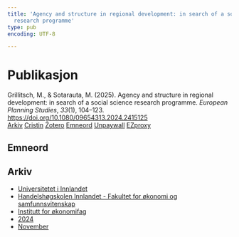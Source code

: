 ```yaml
---
title: 'Agency and structure in regional development: in search of a social science
  research programme'
type: pub
encoding: UTF-8

---
```

<h1>Publikasjon</h1>
<article id="csl-bib-container-42NEXF6C" class="csl-bib-container">
  <div class="csl-bib-body"> <div class="csl-entry">Grillitsch, M., &#38; Sotarauta, M. (2025). Agency and structure in regional development: in search of a social science research programme. <i>European Planning Studies</i>, <i>33</i>(1), 104–123. <a href="https://doi.org/10.1080/09654313.2024.2415125">https://doi.org/10.1080/09654313.2024.2415125</a></div> </div>
  <div class="csl-bib-buttons">
    <a href="#taxonomy-article-42NEXF6C" alt="archive" class="csl-bib-button">Arkiv</a>
    <a href="https://app.cristin.no/results/show.jsf?id=2318938" alt="Cristin" class="csl-bib-button">Cristin</a>
    <a href="http://zotero.org/groups/5881554/items/42NEXF6C" alt="Zotero" class="csl-bib-button">Zotero</a>
    <a href="#keywords-article-42NEXF6C" alt="keywords" class="csl-bib-button">Emneord</a>
    <a href="https://doi.org/10.1080/09654313.2024.2415125" alt="Unpaywall" class="csl-bib-button">Unpaywall</a>
    <a href="https://doi.org/10.1080/09654313.2024.2415125" alt="EZproxy" class="csl-bib-button">EZproxy</a>
  </div>
  <div id="csl-bib-meta-container-42NEXF6C"></div>
</article>
<div id="csl-bib-meta-42NEXF6C" class="csl-bib-meta">
  <article id="keywords-article-42NEXF6C" class="keywords-article">
    <h1>Emneord</h1>
    
  </article>
  <article id="taxonomy-article-42NEXF6C" class="taxonomy-article">
    <h1>Arkiv</h1>
    <ul>
      <li>
        <a href="/nn/archive/?key=3DCRN523">Universitetet i Innlandet</a>
      </li>
      <li>
        <a href="/nn/archive/?key=DU8Q9LN9">Handelshøgskolen Innlandet - Fakultet for økonomi og samfunnsvitenskap</a>
      </li>
      <li>
        <a href="/nn/archive/?key=3IQA89I8">Institutt for økonomifag</a>
      </li>
      <li>
        <a href="/nn/archive/?key=ZM8AGK3A">2024</a>
      </li>
      <li>
        <a href="/nn/archive/?key=A2NGEDNX">November</a>
      </li>
    </ul>
  </article>
</div>
